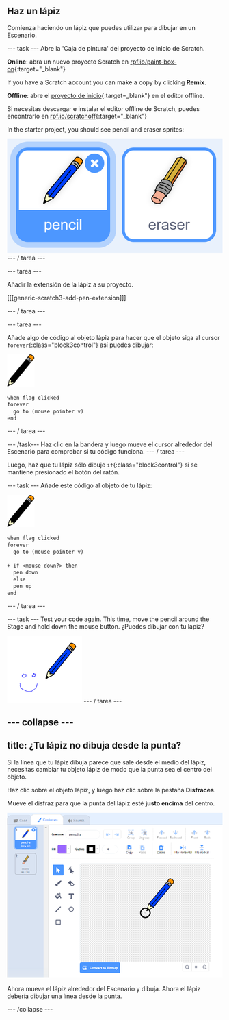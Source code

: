 ## Haz un lápiz

Comienza haciendo un lápiz que puedes utilizar para dibujar en un Escenario.

\--- task \--- Abre la 'Caja de pintura' del proyecto de inicio de Scratch.

**Online**: abra un nuevo proyecto Scratch en [rpf.io/paint-box-on](http://rpf.io/paint-box-on){:target="_blank"}

If you have a Scratch account you can make a copy by clicking **Remix**.

**Offline**: abre el [proyecto de inicio](http://rpf.io/p/en/paint-box-go){:target=_blank"} en el editor offline.

Si necesitas descargar e instalar el editor offline de Scratch, puedes encontrarlo en [rpf.io/scratchoff](http://rpf.io/scratchoff){:target="_blank"}

In the starter project, you should see pencil and eraser sprites:

![captura de pantalla](images/paint-starter.png) \--- / tarea \---

\--- tarea \---

Añadir la extensión de la lápiz a su proyecto.

[[[generic-scratch3-add-pen-extension]]]

\--- / tarea \---

\--- tarea \---

Añade algo de código al objeto lápiz para hacer que el objeto siga al cursor `forever`{:class="block3control"} así puedes dibujar:

![lápiz](images/pencil.png)

```blocks3
when flag clicked
forever
  go to (mouse pointer v)
end
```

\--- / tarea \---

\--- /task\--- Haz clic en la bandera y luego mueve el cursor alrededor del Escenario para comprobar si tu código funciona. \--- / tarea \---

Luego, haz que tu lápiz sólo dibuje `if`{:class="block3control"} si se mantiene presionado el botón del ratón.

\--- task \--- Añade este código al objeto de tu lápiz:

![lápiz](images/pencil.png)

```blocks3
when flag clicked
forever
  go to (mouse pointer v)

+ if <mouse down?> then
  pen down
  else
  pen up
end
```

\--- / tarea \---

\--- task \--- Test your code again. This time, move the pencil around the Stage and hold down the mouse button. ¿Puedes dibujar con tu lápiz?

![captura de pantalla](images/paint-draw.png) \--- / tarea \---

## \--- collapse \---

## title: ¿Tu lápiz no dibuja desde la punta?

Si la línea que tu lápiz dibuja parece que sale desde el medio del lápiz, necesitas cambiar tu objeto lápiz de modo que la punta sea el centro del objeto.

Haz clic sobre el objeto lápiz, y luego haz clic sobre la pestaña **Disfraces**.

Mueve el disfraz para que la punta del lápiz esté **justo encima** del centro.

![Centro de disfraces](images/costume-center-annotated.png)

Ahora mueve el lápiz alrededor del Escenario y dibuja. Ahora el lápiz debería dibujar una línea desde la punta.

\--- /collapse \---